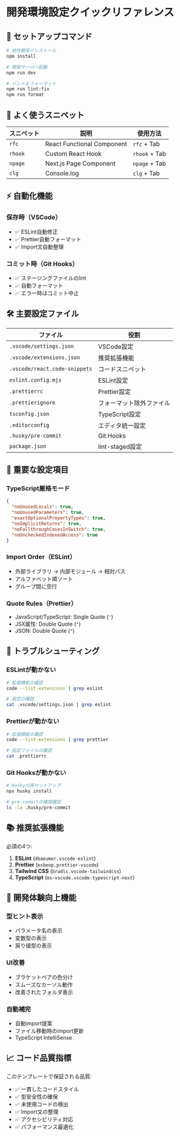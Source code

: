 # 開発環境設定クイックリファレンス

## 🚀 セットアップコマンド

```bash
# 依存関係インストール
npm install

# 開発サーバー起動
npm run dev

# リント＆フォーマット
npm run lint:fix
npm run format
```

## 📝 よく使うスニペット

| スニペット | 説明 | 使用方法 |
|------------|------|----------|
| `rfc` | React Functional Component | `rfc` + Tab |
| `rhook` | Custom React Hook | `rhook` + Tab |
| `npage` | Next.js Page Component | `npage` + Tab |
| `clg` | Console.log | `clg` + Tab |

## ⚡ 自動化機能

### 保存時（VSCode）
- ✅ ESLint自動修正
- ✅ Prettier自動フォーマット
- ✅ Import文自動整理

### コミット時（Git Hooks）
- ✅ ステージングファイルのlint
- ✅ 自動フォーマット
- ✅ エラー時はコミット中止

## 🛠️ 主要設定ファイル

| ファイル | 役割 |
|----------|------|
| `.vscode/settings.json` | VSCode設定 |
| `.vscode/extensions.json` | 推奨拡張機能 |
| `.vscode/react.code-snippets` | コードスニペット |
| `eslint.config.mjs` | ESLint設定 |
| `.prettierrc` | Prettier設定 |
| `.prettierignore` | フォーマット除外ファイル |
| `tsconfig.json` | TypeScript設定 |
| `.editorconfig` | エディタ統一設定 |
| `.husky/pre-commit` | Git Hooks |
| `package.json` | lint-staged設定 |

## 🎯 重要な設定項目

### TypeScript厳格モード
```json
{
  "noUnusedLocals": true,
  "noUnusedParameters": true,
  "exactOptionalPropertyTypes": true,
  "noImplicitReturns": true,
  "noFallthroughCasesInSwitch": true,
  "noUncheckedIndexedAccess": true
}
```

### Import Order（ESLint）
- 外部ライブラリ → 内部モジュール → 相対パス
- アルファベット順ソート
- グループ間に空行

### Quote Rules（Prettier）
- JavaScript/TypeScript: Single Quote (`'`)
- JSX属性: Double Quote (`"`)
- JSON: Double Quote (`"`)

## 🔧 トラブルシューティング

### ESLintが動かない
```bash
# 拡張機能の確認
code --list-extensions | grep eslint

# 設定の確認
cat .vscode/settings.json | grep eslint
```

### Prettierが動かない
```bash
# 拡張機能の確認
code --list-extensions | grep prettier

# 設定ファイルの確認
cat .prettierrc
```

### Git Hooksが動かない
```bash
# Huskyの再セットアップ
npx husky install

# pre-commitの権限確認
ls -la .husky/pre-commit
```

## 📚 推奨拡張機能

必須の4つ:
1. **ESLint** (`dbaeumer.vscode-eslint`)
2. **Prettier** (`esbenp.prettier-vscode`)
3. **Tailwind CSS** (`bradlc.vscode-tailwindcss`)
4. **TypeScript** (`ms-vscode.vscode-typescript-next`)

## 🎨 開発体験向上機能

### 型ヒント表示
- パラメータ名の表示
- 変数型の表示
- 戻り値型の表示

### UI改善
- ブラケットペアの色分け
- スムーズなカーソル動作
- 改善されたフォルダ表示

### 自動補完
- 自動import提案
- ファイル移動時のimport更新
- TypeScript IntelliSense

## 📈 コード品質指標

このテンプレートで保証される品質:
- ✅ 一貫したコードスタイル
- ✅ 型安全性の確保
- ✅ 未使用コードの検出
- ✅ Import文の整理
- ✅ アクセシビリティ対応
- ✅ パフォーマンス最適化